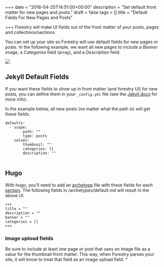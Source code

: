+++
date = "2016-04-25T14:51:00+00:00"
description = "Set default front matter for new pages and posts."
draft = false
tags = []
title = "Default Fields For New Pages and Posts"

+++
Forestry will make UI fields out of the front matter of your posts, pages and collections/sections. 

You can set up  your site so Forestry will use default fields for new pages or posts. In the following example, we want all new pages to include a *Banner* image, a *Categories* field (array), and a *Description* field.

<img src="/docs/assets/images/forestry-default-fields.png">

## Jekyll Default Fields 
If you want these fields to show up in front matter (and forestry UI) for new posts, you can define them in your <code>_config.yml</code> file (see the <a href="https://jekyllrb.com/docs/configuration/#front-matter-defaults">Jekyll docs</a> for more info).

In the example below, all new posts (no matter what the path is) will get these fields. 

<pre><code class="language-yml">defaults:
  - scope:
        path: ""
        type: posts
    values:
        thumbnail: ""
        categories: []
        description: ""
</code>
</pre>

## Hugo

With hugo, you'll need to add an  [archetype](https://gohugo.io/content/archetypes/) file with these fields for each [section](https://gohugo.io/content/sections/).  The following fields in /archetypes/default.md will result in the above UI.

<pre><code class="language-toml">+++
title = ""
description = ""
banner = ""
categories = []
+++
</code></pre>

<div class="highlighted-block">
<h3>Image upload fields</h3>
Be sure to include at least one page or post that uses an image file as a value for the thumbnail front matter.  This way, when Forestry parses your site, it will know to treat that field as an image upload field. 
* </div>